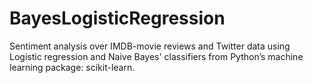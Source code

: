 # BayesLogisticRegression
Sentiment analysis over IMDB-movie reviews and Twitter data using Logistic regression and Naive Bayes' classifiers from Python’s machine learning package: scikit-learn.
